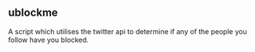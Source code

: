 ## ublockme
A script which utilises the twitter api to determine if any of the people you follow have you blocked. 
